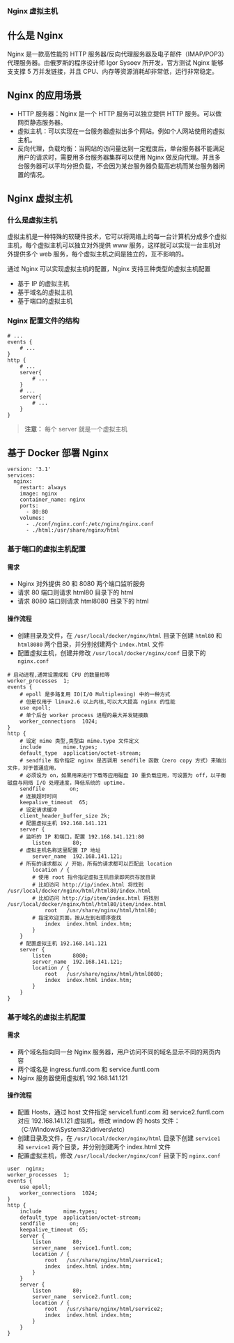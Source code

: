 ### Nginx 虚拟主机



## 什么是 Nginx

Nginx 是一款高性能的 HTTP 服务器/反向代理服务器及电子邮件（IMAP/POP3）代理服务器。由俄罗斯的程序设计师 Igor Sysoev 所开发，官方测试 Nginx 能够支支撑 5 万并发链接，并且 CPU、内存等资源消耗却非常低，运行非常稳定。

## Nginx 的应用场景

- HTTP 服务器：Nginx 是一个 HTTP 服务可以独立提供 HTTP 服务。可以做网页静态服务器。
- 虚拟主机：可以实现在一台服务器虚拟出多个网站。例如个人网站使用的虚拟主机。
- 反向代理，负载均衡：当网站的访问量达到一定程度后，单台服务器不能满足用户的请求时，需要用多台服务器集群可以使用 Nginx 做反向代理。并且多台服务器可以平均分担负载，不会因为某台服务器负载高宕机而某台服务器闲置的情况。

## Nginx 虚拟主机

### 什么是虚拟主机

虚拟主机是一种特殊的软硬件技术，它可以将网络上的每一台计算机分成多个虚拟主机，每个虚拟主机可以独立对外提供 www 服务，这样就可以实现一台主机对外提供多个 web 服务，每个虚拟主机之间是独立的，互不影响的。

通过 Nginx 可以实现虚拟主机的配置，Nginx 支持三种类型的虚拟主机配置

- 基于 IP 的虚拟主机
- 基于域名的虚拟主机
- 基于端口的虚拟主机

### Nginx 配置文件的结构

```
# ...
events {
    # ...
}
http {
    # ...
    server{
        # ...
    }
    # ...
    server{
        # ...
    }
}
```

> **注意：** 每个 server 就是一个虚拟主机

## 基于 Docker 部署 Nginx

```
version: '3.1'
services:
  nginx:
    restart: always
    image: nginx
    container_name: nginx
    ports:
      - 80:80
    volumes:
      - ./conf/nginx.conf:/etc/nginx/nginx.conf
      - ./html:/usr/share/nginx/html
```

### 基于端口的虚拟主机配置

#### 需求

- Nginx 对外提供 80 和 8080 两个端口监听服务
- 请求 80 端口则请求 html80 目录下的 html
- 请求 8080 端口则请求 html8080 目录下的 html

#### 操作流程

- 创建目录及文件，在 `/usr/local/docker/nginx/html` 目录下创建 `html80` 和 `html8080` 两个目录，并分别创建两个 `index.html` 文件
- 配置虚拟主机，创建并修改 `/usr/local/docker/nginx/conf` 目录下的 `nginx.conf`

```
# 启动进程,通常设置成和 CPU 的数量相等
worker_processes  1;
events {
    # epoll 是多路复用 IO(I/O Multiplexing) 中的一种方式
    # 但是仅用于 linux2.6 以上内核,可以大大提高 nginx 的性能
    use epoll;
    # 单个后台 worker process 进程的最大并发链接数
    worker_connections  1024;
}
http {
    # 设定 mime 类型,类型由 mime.type 文件定义
    include       mime.types;
    default_type  application/octet-stream;
    # sendfile 指令指定 nginx 是否调用 sendfile 函数（zero copy 方式）来输出文件，对于普通应用，
    # 必须设为 on，如果用来进行下载等应用磁盘 IO 重负载应用，可设置为 off，以平衡磁盘与网络 I/O 处理速度，降低系统的 uptime.
    sendfile        on;
    # 连接超时时间
    keepalive_timeout  65;
    # 设定请求缓冲
    client_header_buffer_size 2k;
    # 配置虚拟主机 192.168.141.121
    server {
    # 监听的 IP 和端口，配置 192.168.141.121:80
        listen       80;
    # 虚拟主机名称这里配置 IP 地址
        server_name  192.168.141.121;
    # 所有的请求都以 / 开始，所有的请求都可以匹配此 location
        location / {
        # 使用 root 指令指定虚拟主机目录即网页存放目录
        # 比如访问 http://ip/index.html 将找到 /usr/local/docker/nginx/html/html80/index.html
        # 比如访问 http://ip/item/index.html 将找到 /usr/local/docker/nginx/html/html80/item/index.html
            root   /usr/share/nginx/html/html80;
        # 指定欢迎页面，按从左到右顺序查找
            index  index.html index.htm;
        }
    }
    # 配置虚拟主机 192.168.141.121
    server {
        listen       8080;
        server_name  192.168.141.121;
        location / {
            root   /usr/share/nginx/html/html8080;
            index  index.html index.htm;
        }
    }
}
```

### 基于域名的虚拟主机配置

#### 需求

- 两个域名指向同一台 Nginx 服务器，用户访问不同的域名显示不同的网页内容
- 两个域名是 ingress.funtl.com 和 service.funtl.com
- Nginx 服务器使用虚拟机 192.168.141.121

#### 操作流程

- 配置 Hosts，通过 host 文件指定 service1.funtl.com 和 service2.funtl.com 对应 192.168.141.121 虚拟机，修改 window 的 hosts 文件：（C:\Windows\System32\drivers\etc）
- 创建目录及文件，在 `/usr/local/docker/nginx/html` 目录下创建 `service1` 和 `service1` 两个目录，并分别创建两个 index.html 文件
- 配置虚拟主机，修改 `/usr/local/docker/nginx/conf` 目录下的 `nginx.conf`

```
user  nginx;
worker_processes  1;
events {
    use epoll;
    worker_connections  1024;
}
http {
    include       mime.types;
    default_type  application/octet-stream;
    sendfile        on;
    keepalive_timeout  65;
    server {
        listen       80;
        server_name  service1.funtl.com;
        location / {
            root   /usr/share/nginx/html/service1;
            index  index.html index.htm;
        }
    }
    server {
        listen       80;
        server_name  service2.funtl.com;
        location / {
            root   /usr/share/nginx/html/service2;
            index  index.html index.htm;
        }
    }
}
```